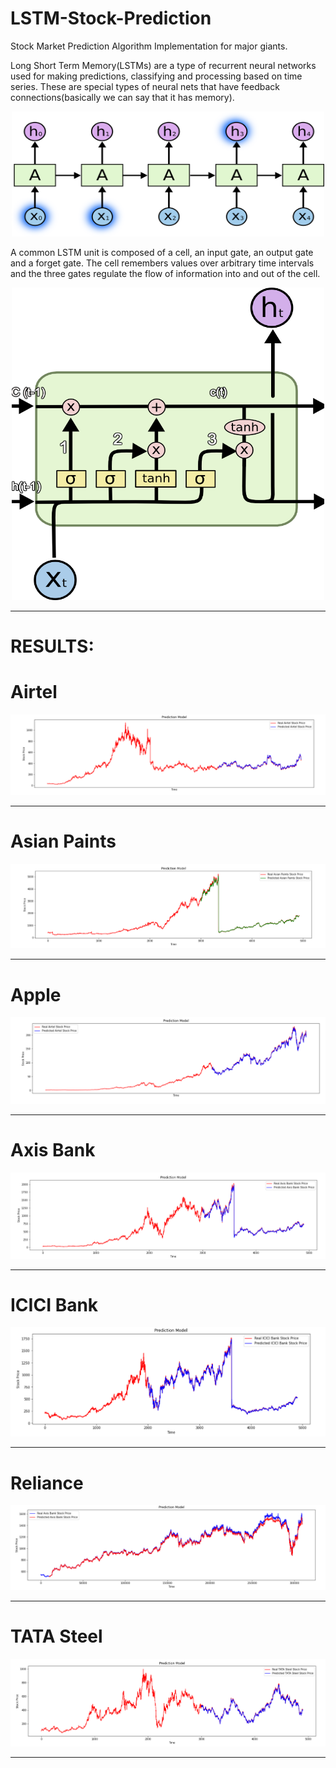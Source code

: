 # LSTM-Stock-Prediction
Stock Market Prediction Algorithm Implementation for major giants.

Long Short Term Memory(LSTMs) are a type of recurrent neural networks used for making predictions, classifying and processing based on time series. These are special types of neural nets that have feedback connections(basically we can say that it has memory).

<p align="center"><img src="results/RNN.png" width="500" height='200'></p>

A common LSTM unit is composed of a cell, an input gate, an output gate and a forget gate. The cell remembers values over arbitrary time intervals and the three gates regulate the flow of information into and out of the cell.

<p align="center"><img src="results/LSTM.png" width="500" height="500"></p>
<hr>

# RESULTS:

# Airtel

<img src="results/airtel2.PNG">
<hr>

# Asian Paints

<img src="results/ap2.PNG">
<hr>

# Apple

<img src="results/apple2.PNG">
<hr>

# Axis Bank

<img src="results/axis2.PNG">
<hr>

# ICICI Bank

<img src="results/icici2.PNG">
<hr>

# Reliance

<img src="results/rel2.PNG">
<hr>

# TATA Steel

<img src="results/tata2.PNG">
<hr>
